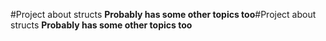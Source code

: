 #Project about structs
**Probably has some other topics too**#Project about structs
**Probably has some other topics too**
